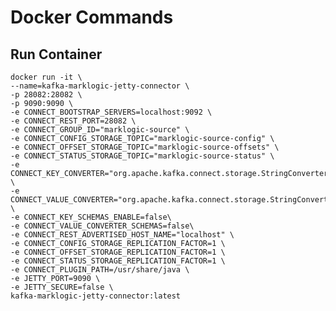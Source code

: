 # Docker Commands

## Run Container

    docker run -it \
    --name=kafka-marklogic-jetty-connector \
    -p 28082:28082 \
    -p 9090:9090 \
    -e CONNECT_BOOTSTRAP_SERVERS=localhost:9092 \
    -e CONNECT_REST_PORT=28082 \
    -e CONNECT_GROUP_ID="marklogic-source" \
    -e CONNECT_CONFIG_STORAGE_TOPIC="marklogic-source-config" \
    -e CONNECT_OFFSET_STORAGE_TOPIC="marklogic-source-offsets" \
    -e CONNECT_STATUS_STORAGE_TOPIC="marklogic-source-status" \
    -e CONNECT_KEY_CONVERTER="org.apache.kafka.connect.storage.StringConverter" \
    -e CONNECT_VALUE_CONVERTER="org.apache.kafka.connect.storage.StringConverter" \
    -e CONNECT_KEY_SCHEMAS_ENABLE=false\
    -e CONNECT_VALUE_CONVERTER_SCHEMAS=false\
    -e CONNECT_REST_ADVERTISED_HOST_NAME="localhost" \
    -e CONNECT_CONFIG_STORAGE_REPLICATION_FACTOR=1 \
    -e CONNECT_OFFSET_STORAGE_REPLICATION_FACTOR=1 \
    -e CONNECT_STATUS_STORAGE_REPLICATION_FACTOR=1 \
    -e CONNECT_PLUGIN_PATH=/usr/share/java \
    -e JETTY_PORT=9090 \
    -e JETTY_SECURE=false \
    kafka-marklogic-jetty-connector:latest